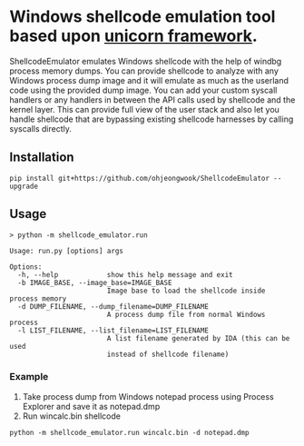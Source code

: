 # Windows shellcode emulation tool based upon [unicorn framework](https://www.unicorn-engine.org/).

ShellcodeEmulator emulates Windows shellcode with the help of windbg process memory dumps. You can provide shellcode to analyze with any Windows process dump image and it will emulate as much as the userland code using the provided dump image. You can add your custom syscall handlers or any handlers in between the API calls used by shellcode and the kernel layer. This can provide full view of the user stack and also let you handle shellcode that are bypassing existing shellcode harnesses by calling syscalls directly.

## Installation

```
pip install git+https://github.com/ohjeongwook/ShellcodeEmulator --upgrade
```

## Usage

```
> python -m shellcode_emulator.run

Usage: run.py [options] args

Options:
  -h, --help            show this help message and exit
  -b IMAGE_BASE, --image_base=IMAGE_BASE
                        Image base to load the shellcode inside process memory
  -d DUMP_FILENAME, --dump_filename=DUMP_FILENAME
                        A process dump file from normal Windows process
  -l LIST_FILENAME, --list_filename=LIST_FILENAME
                        A list filename generated by IDA (this can be used
                        instead of shellcode filename)
```

### Example

1. Take process dump from Windows notepad process using Process Explorer and save it as notepad.dmp
2. Run wincalc.bin shellcode

```
python -m shellcode_emulator.run wincalc.bin -d notepad.dmp
```
